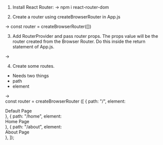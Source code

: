 1. Install React Router:
-> npm i react-router-dom

2. Create a router using createBrowserRouter in App.js

->   const router = createBrowserRouter([])

3. Add RouterProvider and pass router props. The props value will be the router created from the Browser Router. Do this inside the return statement of App.js.

-> <RouterProvider router={router}></RouterProvider>

4. Create some routes.
- Needs two things
- path
- element

->   
const router = createBrowserRouter
([
    { path: "/", element: <div>Default Page</div> },
    { path: "/home", element: <div>Home Page</div> },
    { path: "/about", element: <div>About Page</div> },
]);